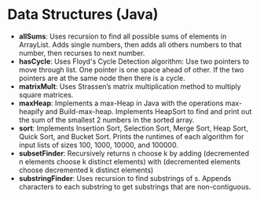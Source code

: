 # Data Structures (Java)
* **allSums**: Uses recursion to find all possible sums of elements in ArrayList. Adds single numbers, then adds all others numbers to that number, then recurses to next number.
* **hasCycle**: Uses Floyd's Cycle Detection algorithm: Use two pointers to move through list. One pointer is one space ahead of other. If the two pointers are at the same node then there is a cycle.
* **matrixMult**: Uses Strassen’s matrix multiplication method to multiply square matrices.
* **maxHeap**: Implements a max-Heap in Java with the operations max-heapify and Build-max-heap. Implements HeapSort to find and print out the sum of the smallest 2 numbers in the sorted array.
* **sort**: Implements Insertion Sort, Selection Sort, Merge Sort, Heap Sort, Quick Sort, and Bucket Sort. Prints the runtimes of each algorithm for input lists of sizes 100, 1000, 10000, and 100000.
* **subsetFinder**: Recursively returns n choose k by adding (decremented n elements choose k distinct elements) with (decremented elements choose decremented k distinct elements)
* **substringFinder**: Uses recursion to find substrings of s. Appends characters to each substring to get substrings that are non-contiguous.
